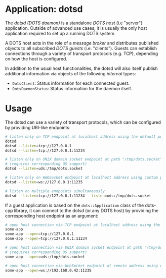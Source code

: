 # Application: dotsd

The *dotsd (DOTS daemon)* is a standalone *DOTS host* (i.e "server") application. Outside of advanced use cases, it is usually the only host application required to set up a running DOTS system.

A DOTS host acts in the role of a *message broker* and distributes published objects to all subscribed *DOTS guests* (i.e. "clients"). Guests can establish connections through a variety of transport protocols (e.g. TCP), depending on how the host is configured.

In addition to the usual host functionalities, the dotsd will also itself publish additional information via objects of the following *internal* types:
*  `DotsClient`: Status information for each connected guest.
*  `DotsDaemonStatus`: Status information for the daemon itself.

# Usage

The dotsd can use a variety of transport protocols, which can be configured by providing URI-like endpoints:

```sh
# listen only on TCP endpoint at localhost address using the default port
dotsd
dotsd --listen=tcp://127.0.0.1
dotsd --listen=tcp://127.0.0.1:11234

# listen only on UNIX domain socket endpoint at path "/tmp/dots.socket"
# (requires corresponding OS support)
dotsd --listen=uds:/tmp/dots.socket

# listen only on WebSocket endpoint at localhost address using custom port
dotsd --listen=ws://127.0.0.1:11235

# listen on multiple endpoints simultaneously
dotsd --listen=tcp://127.0.0.1:11234 --listen=uds:/tmp/dots.socket
```

If a guest application is based on the `dots::Application` class of the dots-cpp library, it can connect to the dotsd (or any DOTS host) by providing the corresponding host endpoint as an argument:

```sh
# open host connection via TCP endpoint at localhost address using the default port
some-app
some-app --open=tcp://127.0.0.1
some-app --open=tcp://127.0.0.1:11234

# open host connection via UNIX domain socket endpoint at path "/tmp/dots.socket"
# (requires corresponding OS support)
some-app --open=uds:/tmp/dots.socket

# open host connection via WebSocket endpoint at remote address using custom port
some-app --open=ws://192.168.0.42:11235
```

